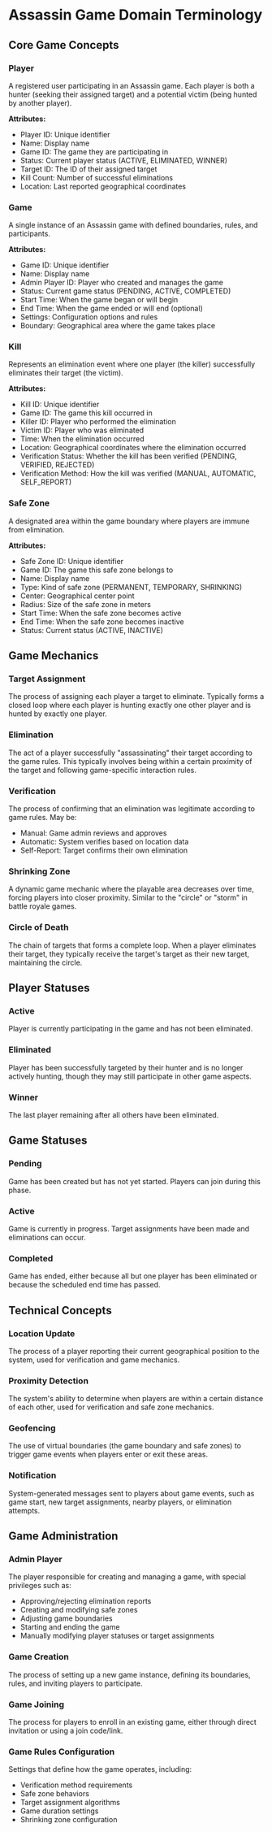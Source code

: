 # Assassin Game Domain Terminology

## Core Game Concepts

### Player
A registered user participating in an Assassin game. Each player is both a hunter (seeking their assigned target) and a potential victim (being hunted by another player).

**Attributes:**
- Player ID: Unique identifier
- Name: Display name
- Game ID: The game they are participating in
- Status: Current player status (ACTIVE, ELIMINATED, WINNER)
- Target ID: The ID of their assigned target
- Kill Count: Number of successful eliminations
- Location: Last reported geographical coordinates

### Game
A single instance of an Assassin game with defined boundaries, rules, and participants.

**Attributes:**
- Game ID: Unique identifier
- Name: Display name
- Admin Player ID: Player who created and manages the game
- Status: Current game status (PENDING, ACTIVE, COMPLETED)
- Start Time: When the game began or will begin
- End Time: When the game ended or will end (optional)
- Settings: Configuration options and rules
- Boundary: Geographical area where the game takes place

### Kill
Represents an elimination event where one player (the killer) successfully eliminates their target (the victim).

**Attributes:**
- Kill ID: Unique identifier
- Game ID: The game this kill occurred in
- Killer ID: Player who performed the elimination
- Victim ID: Player who was eliminated
- Time: When the elimination occurred
- Location: Geographical coordinates where the elimination occurred
- Verification Status: Whether the kill has been verified (PENDING, VERIFIED, REJECTED)
- Verification Method: How the kill was verified (MANUAL, AUTOMATIC, SELF_REPORT)

### Safe Zone
A designated area within the game boundary where players are immune from elimination.

**Attributes:**
- Safe Zone ID: Unique identifier
- Game ID: The game this safe zone belongs to
- Name: Display name
- Type: Kind of safe zone (PERMANENT, TEMPORARY, SHRINKING)
- Center: Geographical center point
- Radius: Size of the safe zone in meters
- Start Time: When the safe zone becomes active
- End Time: When the safe zone becomes inactive
- Status: Current status (ACTIVE, INACTIVE)

## Game Mechanics

### Target Assignment
The process of assigning each player a target to eliminate. Typically forms a closed loop where each player is hunting exactly one other player and is hunted by exactly one player.

### Elimination
The act of a player successfully "assassinating" their target according to the game rules. This typically involves being within a certain proximity of the target and following game-specific interaction rules.

### Verification
The process of confirming that an elimination was legitimate according to game rules. May be:
- Manual: Game admin reviews and approves
- Automatic: System verifies based on location data
- Self-Report: Target confirms their own elimination

### Shrinking Zone
A dynamic game mechanic where the playable area decreases over time, forcing players into closer proximity. Similar to the "circle" or "storm" in battle royale games.

### Circle of Death
The chain of targets that forms a complete loop. When a player eliminates their target, they typically receive the target's target as their new target, maintaining the circle.

## Player Statuses

### Active
Player is currently participating in the game and has not been eliminated.

### Eliminated
Player has been successfully targeted by their hunter and is no longer actively hunting, though they may still participate in other game aspects.

### Winner
The last player remaining after all others have been eliminated.

## Game Statuses

### Pending
Game has been created but has not yet started. Players can join during this phase.

### Active
Game is currently in progress. Target assignments have been made and eliminations can occur.

### Completed
Game has ended, either because all but one player has been eliminated or because the scheduled end time has passed.

## Technical Concepts

### Location Update
The process of a player reporting their current geographical position to the system, used for verification and game mechanics.

### Proximity Detection
The system's ability to determine when players are within a certain distance of each other, used for verification and safe zone mechanics.

### Geofencing
The use of virtual boundaries (the game boundary and safe zones) to trigger game events when players enter or exit these areas.

### Notification
System-generated messages sent to players about game events, such as game start, new target assignments, nearby players, or elimination attempts.

## Game Administration

### Admin Player
The player responsible for creating and managing a game, with special privileges such as:
- Approving/rejecting elimination reports
- Creating and modifying safe zones
- Adjusting game boundaries
- Starting and ending the game
- Manually modifying player statuses or target assignments

### Game Creation
The process of setting up a new game instance, defining its boundaries, rules, and inviting players to participate.

### Game Joining
The process for players to enroll in an existing game, either through direct invitation or using a join code/link.

### Game Rules Configuration
Settings that define how the game operates, including:
- Verification method requirements
- Safe zone behaviors
- Target assignment algorithms
- Game duration settings
- Shrinking zone configuration 
